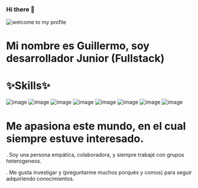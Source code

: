 ### Hi there 👋
![welcome to my profile](https://user-images.githubusercontent.com/116892227/229373734-dac323f5-153f-4c20-81a9-cf41626b5969.png)
  
 # Mi nombre es Guillermo, soy desarrollador Junior (Fullstack)
  
   # ✨Skills✨

   ![image](https://user-images.githubusercontent.com/116892227/229374023-c21a0f64-b631-4133-8b3a-470623e583f8.png)
 ![image](https://user-images.githubusercontent.com/116892227/229374035-152d0577-f463-4bbf-8bdd-aa069d3c5ad9.png)
 ![image](https://user-images.githubusercontent.com/116892227/229374060-f55b9d5f-06c8-483f-92e3-4623082c83bd.png)
 ![image](https://user-images.githubusercontent.com/116892227/229374069-fc375bdb-e12d-4400-8d1c-94aa7292ee80.png)
 ![image](https://user-images.githubusercontent.com/116892227/229374080-69a11672-71b8-4028-b4a1-3a8286f8c5c3.png)
 ![image](https://user-images.githubusercontent.com/116892227/229374090-5175338a-5114-45a5-86cd-b4df5a41543d.png)
 ![image](https://user-images.githubusercontent.com/116892227/229374097-d4c8700b-2a27-40ba-82a9-9e9c5a641a1a.png)
 ![image](https://user-images.githubusercontent.com/116892227/229374110-b7131b51-9d51-4ef0-90c8-c178892f8e07.png)
 
 # Me apasiona este mundo, en el cual siempre estuve interesado.
 
 . Soy una persona empática, colaboradora, y siempre trabajé con grupos heterogeneos.
 
 . Me gusta investigar y (preguntarme muchos porqués y comos) para seguir adquiriendo conocimientos.
<!--
**Guillermo292/Guillermo292** is a ✨ _special_ ✨ repository because its `README.md` (this file) appears on your GitHub profile.

Here are some ideas to get you started:

- 🔭 I’m currently working on ...
- 🌱 I’m currently learning ...
- 👯 I’m looking to collaborate on ...
- 🤔 I’m looking for help with ...
- 💬 Ask me about ...
- 📫 How to reach me: .
